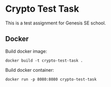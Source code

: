 # Crypto Test Task

This is a test assignment for Genesis SE school.

## Docker

Build docker image:

```docker
docker build -t crypto-test-task .
```

Build docker container:

```docker
docker run -p 8080:8080 crypto-test-task
```
